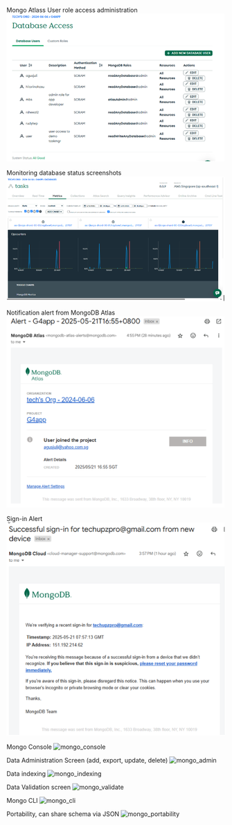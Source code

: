 Mongo Atlass User role access administration
![mongo_userrole](/images/mongo_userrole.png)

Monitoring database status screenshots
![mongo_status](/images/mongo_status.png)

Notification alert from MongoDB Atlas
![mongo_alert](/images/mongo_alert.png)





Sign-in Alert
![mongo_signin](/images/mongo_signin.png)


Mongo Console
![mongo_console](/g4infra/images/mongo_console.png)

Data Administration Screen (add, export, update, delete)
![mongo_admin](/g4infra/images/mongo_crud.png)

Data indexing
![mongo_indexing](/g4infra/images/mongo_indexing.png)

Data Validation screen
![mongo_validate](/g4infra/images/mongo_validate.png)

Mongo CLI
![mongo_cli](/g4infra/images/mongo_cli.png)

Portability, can share schema via JSON
![mongo_portability](/g4infra/images/mongo_portability.png)
